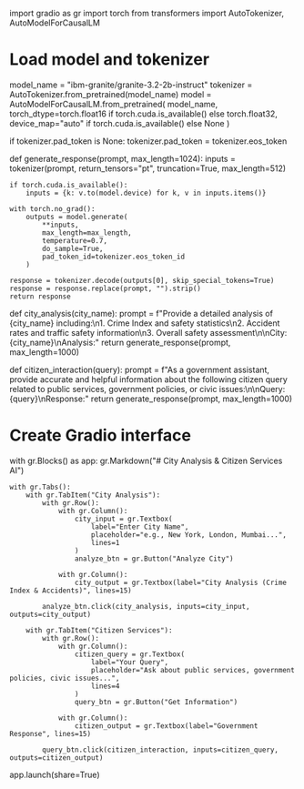 import gradio as gr
import torch
from transformers import AutoTokenizer, AutoModelForCausalLM

# Load model and tokenizer
model_name = "ibm-granite/granite-3.2-2b-instruct"
tokenizer = AutoTokenizer.from_pretrained(model_name)
model = AutoModelForCausalLM.from_pretrained(
    model_name,
    torch_dtype=torch.float16 if torch.cuda.is_available() else torch.float32,
    device_map="auto" if torch.cuda.is_available() else None
)

if tokenizer.pad_token is None:
    tokenizer.pad_token = tokenizer.eos_token

def generate_response(prompt, max_length=1024):
    inputs = tokenizer(prompt, return_tensors="pt", truncation=True, max_length=512)

    if torch.cuda.is_available():
        inputs = {k: v.to(model.device) for k, v in inputs.items()}

    with torch.no_grad():
        outputs = model.generate(
            **inputs,
            max_length=max_length,
            temperature=0.7,
            do_sample=True,
            pad_token_id=tokenizer.eos_token_id
        )

    response = tokenizer.decode(outputs[0], skip_special_tokens=True)
    response = response.replace(prompt, "").strip()
    return response

def city_analysis(city_name):
    prompt = f"Provide a detailed analysis of {city_name} including:\n1. Crime Index and safety statistics\n2. Accident rates and traffic safety information\n3. Overall safety assessment\n\nCity: {city_name}\nAnalysis:"
    return generate_response(prompt, max_length=1000)

def citizen_interaction(query):
    prompt = f"As a government assistant, provide accurate and helpful information about the following citizen query related to public services, government policies, or civic issues:\n\nQuery: {query}\nResponse:"
    return generate_response(prompt, max_length=1000)

# Create Gradio interface
with gr.Blocks() as app:
    gr.Markdown("# City Analysis & Citizen Services AI")

    with gr.Tabs():
        with gr.TabItem("City Analysis"):
            with gr.Row():
                with gr.Column():
                    city_input = gr.Textbox(
                        label="Enter City Name",
                        placeholder="e.g., New York, London, Mumbai...",
                        lines=1
                    )
                    analyze_btn = gr.Button("Analyze City")

                with gr.Column():
                    city_output = gr.Textbox(label="City Analysis (Crime Index & Accidents)", lines=15)

            analyze_btn.click(city_analysis, inputs=city_input, outputs=city_output)

        with gr.TabItem("Citizen Services"):
            with gr.Row():
                with gr.Column():
                    citizen_query = gr.Textbox(
                        label="Your Query",
                        placeholder="Ask about public services, government policies, civic issues...",
                        lines=4
                    )
                    query_btn = gr.Button("Get Information")

                with gr.Column():
                    citizen_output = gr.Textbox(label="Government Response", lines=15)

            query_btn.click(citizen_interaction, inputs=citizen_query, outputs=citizen_output)

app.launch(share=True)

